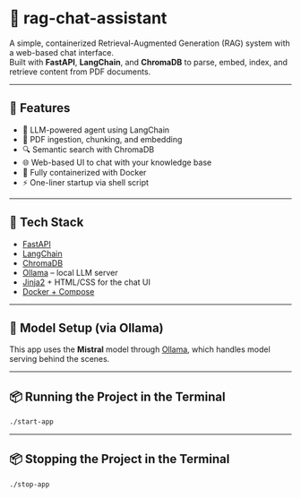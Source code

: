 # 🧠 rag-chat-assistant

A simple, containerized Retrieval-Augmented Generation (RAG) system with a web-based chat interface.  
Built with **FastAPI**, **LangChain**, and **ChromaDB** to parse, embed, index, and retrieve content from PDF documents.

---

## 🚀 Features

- 🧠 LLM-powered agent using LangChain
- 📄 PDF ingestion, chunking, and embedding
- 🔍 Semantic search with ChromaDB
- 🌐 Web-based UI to chat with your knowledge base
- 🐳 Fully containerized with Docker
- ⚡️ One-liner startup via shell script

---

## 🧱 Tech Stack

- [FastAPI](https://fastapi.tiangolo.com/)
- [LangChain](https://www.langchain.com/)
- [ChromaDB](https://www.trychroma.com/)
- [Ollama](https://ollama.com/) – local LLM server
- [Jinja2](https://jinja.palletsprojects.com/) + HTML/CSS for the chat UI
- [Docker + Compose](https://docs.docker.com/compose/)

---

## 🧠 Model Setup (via Ollama)

This app uses the **Mistral** model through [Ollama](https://ollama.com/), which handles model serving behind the scenes.

---

## 📦 Running the Project in the Terminal

```bash
./start-app
```

---

## 📦 Stopping the Project in the Terminal

```bash
./stop-app
```
